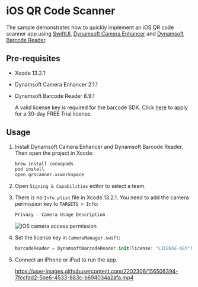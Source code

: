 # iOS QR Code Scanner
The sample demonstrates how to quickly implement an iOS QR code scanner app using [SwiftUI](https://developer.apple.com/xcode/swiftui/), [Dynamsoft Camera Enhancer](https://www.dynamsoft.com/camera-enhancer/docs/programming/ios/guide/guide.html?ver=latest) and [Dynamsoft Barcode Reader](https://www.dynamsoft.com/barcode-reader/programming/objectivec-swift/user-guide.html?ver=latest).

## Pre-requisites
- Xcode 13.2.1
- Dynamsoft Camera Enhancer 2.1.1
- Dynamsoft Barcode Reader 8.9.1
   
   A valid license key is required for the barcode SDK. Click [here](https://www.dynamsoft.com/customer/license/trialLicense?product=dbr) to apply for a 30-day FREE Trial license.

## Usage
1. Install Dynamsoft Camera Enhancer and Dynamsoft Barcode Reader. Then open the project in Xcode:

    ```bash
    brew install cocoapods
    pod install
    open qrscanner.xcworkspace
    ```
    
2. Open `Signing & Capabilities` editor to select a team.
3. There is no `Info.plist` file in Xcode 13.2.1. You need to add the camera permission key to `TARGETS > Info`:
    
    ```xml
    Privacy - Camera Usage Description
    ```

    ![iOS camera access permission](https://www.dynamsoft.com/codepool/img/2022/03/ios-camera-access-permission.png)
    
4. Set the license key in `CameraManager.swift`:
    
    ```swift
    barcodeReader = DynamsoftBarcodeReader.init(license: "LICENSE-KEY")
    ```
5. Connect an iPhone or iPad to run the app. 
    
    https://user-images.githubusercontent.com/2202306/156506394-7fccfdd2-5be6-4533-883c-b694034a2afa.mp4

